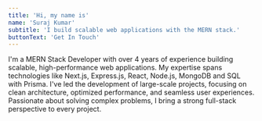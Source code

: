 ```yaml
---
title: 'Hi, my name is'
name: 'Suraj Kumar'
subtitle: 'I build scalable web applications with the MERN stack.'
buttonText: 'Get In Touch'
---
```


I'm a MERN Stack Developer with over 4 years of experience building scalable, high-performance web applications. My expertise spans technologies like Next.js, Express.js, React, Node.js, MongoDB and SQL with Prisma. I've led the development of large-scale projects, focusing on clean architecture, optimized performance, and seamless user experiences. Passionate about solving complex problems, I bring a strong full-stack perspective to every project.
